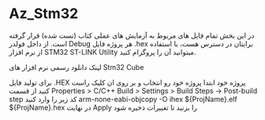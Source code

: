 # Az_Stm32
در این بخش تمام فایل های مربوط به آزمایش های عملی کتاب (تست شده) قرار گرفته است.
از داخل فولدر Debug هر پروژه فایل .hex برایتان در دسترس هست، با استفاده از نرم افزار STM32 ST-LINK Utility میتوانید آن را پروگزام کنید.



لینک دانلود رسمی نرم افزار های Stm32 Cube



برای تولید فایل .HEX پروژه خود ابتدا پروژه خود رو انتخاب و بر روی ان کلیک راست کنید از قسمت
 Properties > C/C++ Build > Settings > Build Steps -> Post-build step
  کد زیر را وارد کنید
  arm-none-eabi-objcopy -O ihex ${ProjName}.elf ${ProjName}.hex
در نهایت Apply را بزنید تا تغییرات ذخیره شود
 


